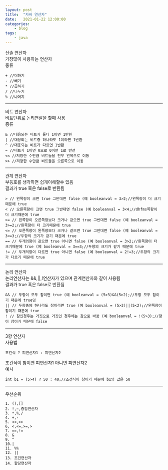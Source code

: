 ```yaml
---
layout: post
title:	"자바 연산자"
date:	2021-01-22 12:00:00
categories:
    - blog
tags:
    - java
---
```

산술 연산자   
가장많이 사용하는 연산자    
종류
```
+ //더하기
- //빼기
* //곱하기
/ //나누기
% //나머지
```   
***
    
비트 연산자   
비트단위로 논리연살을 할때 사용   
종류   
```
& //대응되는 비트가 둘다 1이면 1반환
| //대응되는 비트중 하나라도 1이라면 1반환
^ //대응되는 비트가 다르면 1반환
~ //비트가 1이면 0으로 0이면 1로 반전
<< //저장한 수만큼 비트들을 전부 왼쪽으로 이동
>> //저장한 수만큼 비트들을 오른쪽으로 이동
```
***
관계 연산자   
부등호를 생각하면 쉽개이해할수 있음   
결과가 true 혹은 false로 반환됨   
```
> // 왼쪽항이 크면 true 그반대면 false (예 booleanval = 3>2;//왼쪽항이 더 크기때문에 true
< // 오른쪽항이 크면 true 그반대면 false (예 booleanval = 3<4;//dhfms쪽항이 더 크기때문에 true
>= // 왼쪽항이 오른쪽항보다 크거나 같으면 true 그반대면 false (예 booleanval = 3>=2;//왼쪽항이 더 크기때문에 true
<= // 오른쪽항이 왼쪽항보다 크거나 같으면 true 그반대면 false (예 booleanval = 3<=3;//두항의 크기가 같기 때문에 true
== // 두개의항이 같으면 true 아니면 false (예 booleanval = 3>2;//왼쪽항이 더 크기때문에 true (예 booleanval = 3==3;//두항의 크기가 같기 때문에 true
!= // 두개의항이 다르면 true 아니면 false (예 booleanval = 2!=3;//두항의 크기가 다르기 때문에 true
```
***
논리 연산자   
논리연산자는 &&,||,!연산자가 있으며 관계연산자와 같이 사용됨   
결과가 true 혹은 false로 반환됨   
```
&& // 두항이 모두 참이면 true (예 booleanval = (5>3)&&(5>2);//두항 모두 참이기 때문에 true임
|| // 두항중에 하나라도 참이라면 true (예 booleanval = (5>3)||(5<2);//왼쪽항이 참이기 때문에 true
! // 참인경우는 거짓으로 거짓인 경우에는 참으로 바꿈 (예 booleanval = !(5>3);//항이 참이기 때문에 false
```
***
3항 연산자   
사용법   
```
조건식 ? 피연산자1 : 피연산자2
```
조건식이 참이면 피연산자1 아니면 피연산자2   
예시   
```
int b1 = (5>4) ? 50 : 40;//조건식이 참이기 때문에 b1의 값은 50
```
***
우선순위   
```
1. (),[]
2. !,~,증감연산자
3. *,%,/
4. +,-
5. <<,>>
6, <,<=,>=,>
7. ==,!=
8. &
9. ^
10.|
11. %%
12. ||
13. 조건연산자
14. 할당연산자
```